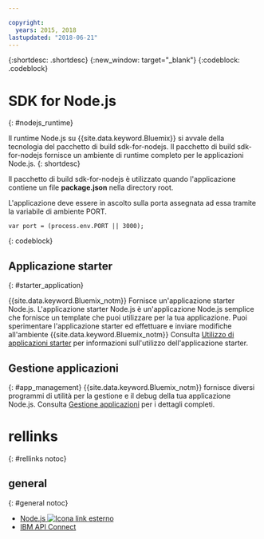 ```yaml
---

copyright:
  years: 2015, 2018
lastupdated: "2018-06-21"
---
```


{:shortdesc: .shortdesc}
{:new_window: target="_blank"}
{:codeblock: .codeblock}


# SDK for Node.js
{: #nodejs_runtime}

Il runtime Node.js su {{site.data.keyword.Bluemix}} si avvale della tecnologia del pacchetto di build sdk-for-nodejs.
Il pacchetto di build sdk-for-nodejs fornisce un ambiente di runtime completo per le applicazioni Node.js.
{: shortdesc}

Il pacchetto di build sdk-for-nodejs è utilizzato quando l'applicazione contiene un file **package.json** nella directory root.

L'applicazione deve essere in ascolto sulla porta assegnata ad essa tramite la variabile di ambiente PORT.
```
var port = (process.env.PORT || 3000);
```
{: codeblock}

## Applicazione starter
{: #starter_application}

{{site.data.keyword.Bluemix_notm}} Fornisce un'applicazione starter Node.js.  L'applicazione starter Node.js è un'applicazione Node.js semplice che fornisce un template che puoi utilizzare per la tua applicazione. Puoi sperimentare l'applicazione starter ed effettuare e inviare modifiche all'ambiente {{site.data.keyword.Bluemix_notm}} Consulta [Utilizzo di applicazioni starter](../common/starter_app_usage.html) per informazioni sull'utilizzo dell'applicazione starter.

## Gestione applicazioni
{: #app_management}
{{site.data.keyword.Bluemix_notm}} fornisce diversi programmi di utilità per la gestione e il debug della tua applicazione Node.js.  Consulta [Gestione applicazioni](../common/app_mng.html) per i dettagli completi.

# rellinks
{: #rellinks notoc}
## general
{: #general notoc}
* [Node.js ![Icona link esterno](../../icons/launch-glyph.svg "Icona link esterno")](https://nodejs.org)
* [IBM API Connect](https://strongloop.com/)
